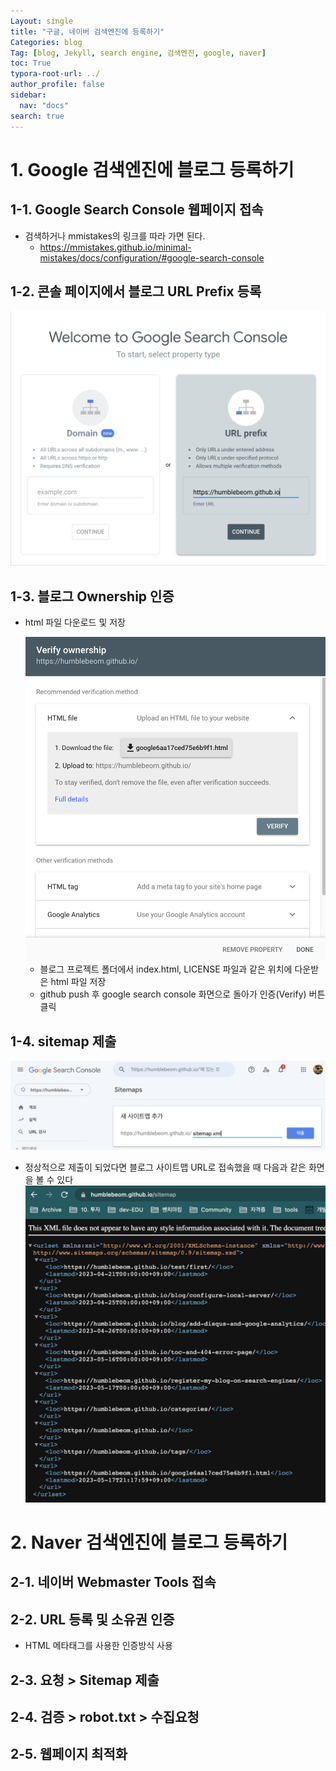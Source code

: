 ```yaml
---
Layout: single
title: "구글, 네이버 검색엔진에 등록하기"
Categories: blog
Tag: [blog, Jekyll, search engine, 검색엔진, google, naver]
toc: True
typora-root-url: ../
author_profile: false
sidebar:
  nav: "docs"
search: true
---
```


# 1. Google 검색엔진에 블로그 등록하기

## 1-1. Google Search Console 웹페이지 접속

- 검색하거나 mmistakes의 링크를 따라 가면 된다.
  - https://mmistakes.github.io/minimal-mistakes/docs/configuration/#google-search-console

## 1-2. 콘솔 페이지에서 블로그 URL Prefix 등록

<img src="/images/2023-05-17-register-my-blog-on-search-engines/google-search-console.png" alt="google-search-console" style="zoom: 50%;" />

## 1-3. 블로그 Ownership 인증

- html 파일 다운로드 및 저장

  <img src="/images/2023-05-17-register-my-blog-on-search-engines/verify-ownership.png" alt="verify-ownership" style="zoom:67%;" />

  - 블로그 프로젝트 폴더에서 index.html, LICENSE 파일과 같은 위치에 다운받은 html 파일 저장
  - github push 후 google search console 화면으로 돌아가 인증(Verify) 버튼 클릭

## 1-4. sitemap 제출

![submit-sitemap](/images/2023-05-17-register-my-blog-on-search-engines/submit-sitemap.png)

- 정상적으로 제출이 되었다면 블로그 사이트맵 URL로 접속했을 때 다음과 같은 화면을 볼 수 있다<img src="/images/2023-05-17-register-my-blog-on-search-engines/sitemap.png" alt="sitemap" style="zoom: 50%;" />

# 2. Naver 검색엔진에 블로그 등록하기

## 2-1. 네이버 Webmaster Tools 접속

## 2-2. URL 등록 및 소유권 인증

- HTML 메타태그를 사용한 인증방식 사용

## 2-3. 요청 > Sitemap 제출

## 2-4. 검증 > robot.txt > 수집요청

## 2-5. 웹페이지 최적화
